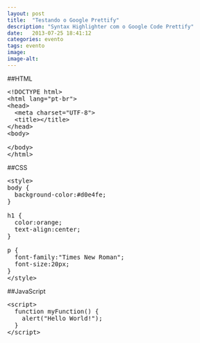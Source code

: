 ```yaml
---
layout: post
title:  "Testando o Google Prettify"
description: "Syntax Highlighter com o Google Code Prettify"
date:   2013-07-25 18:41:12
categories: evento
tags: evento
image: 
image-alt: 
---
```


##HTML

<pre class="lang-html prettyprint linenums">
&lt;!DOCTYPE html&gt;
&lt;html lang="pt-br"&gt;
&lt;head&gt;
  &lt;meta charset="UTF-8"&gt;
  &lt;title&gt;&lt;/title&gt;
&lt;/head&gt;
&lt;body&gt;
  
&lt;/body&gt;
&lt;/html&gt;
</pre>

##CSS

<pre class="lang-css prettyprint linenums">
&lt;style&gt;
body {
  background-color:#d0e4fe;
}

h1 {
  color:orange;
  text-align:center;
}

p {
  font-family:"Times New Roman";
  font-size:20px;
}
&lt;/style&gt;
</pre>

##JavaScript

<pre class="lang-html prettyprint linenums">
&lt;script&gt;
  function myFunction() {
    alert("Hello World!");
  }
&lt;/script&gt;
</pre>